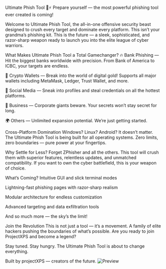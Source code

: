 Ultimate Phish Tool 🚀⚡
Prepare yourself — the most powerful phishing tool ever created is coming!

Welcome to Ultimate Phish Tool, the all-in-one offensive security beast designed to crush every target and dominate every platform. This isn’t your grandma’s phishing kit. This is the future — a sleek, sophisticated, and razor-sharp weapon ready to launch you into the elite league of cyber warriors.

What Makes Ultimate Phish Tool a Total Gamechanger?
🔥 Bank Phishing — Hit the biggest banks worldwide with precision. From Bank of America to ICBC, your targets are endless.

🤑 Crypto Wallets — Break into the world of digital gold! Supports all major wallets including MetaMask, Ledger, Trust Wallet, and more.

📱 Social Media — Sneak into profiles and steal credentials on all the hottest platforms.

💼 Business — Corporate giants beware. Your secrets won’t stay secret for long.

🌍 Others — Unlimited expansion potential. We’re just getting started.

Cross-Platform Domination
Windows? Linux? Android? It doesn’t matter. The Ultimate Phish Tool is being built for all operating systems. Zero limits, zero boundaries — pure power at your fingertips.

Why Settle for Less?
Forget ZPhisher and all the others. This tool will crush them with superior features, relentless updates, and unmatched compatibility. If you want to own the cyber battlefield, this is your weapon of choice.

What’s Coming?
Intuitive GUI and slick terminal modes

Lightning-fast phishing pages with razor-sharp realism

Modular architecture for endless customization

Advanced targeting and data exfiltration tools

And so much more — the sky’s the limit!

Join the Revolution
This is not just a tool — it’s a movement. A family of elite hackers pushing the boundaries of what’s possible. Are you ready to join ProjectXPS and become a legend?

Stay tuned. Stay hungry. The Ultimate Phish Tool is about to change everything.

Built by projectXPS — creators of the future.
![Preview](![screenies](https://github.com/user-attachments/assets/775c7ffe-7383-4422-b67f-be70c86be1ac)
)
